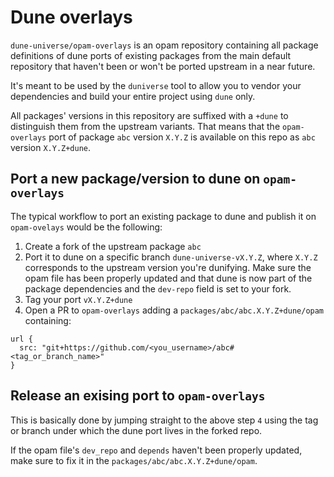 # Dune overlays

`dune-universe/opam-overlays` is an opam repository containing all package definitions of dune ports of
existing packages from the main default repository that haven't been or won't be ported upstream in
a near future.

It's meant to be used by the `duniverse` tool to allow you to vendor your dependencies and build
your entire project using `dune` only.

All packages' versions in this repository are suffixed with a `+dune` to distinguish them from
the upstream variants. That means that the `opam-overlays` port of package `abc` version `X.Y.Z` is
available on this repo as `abc` version `X.Y.Z+dune`.

## Port a new package/version to dune on `opam-overlays`

The typical workflow to port an existing package to dune and publish it on `opam-ovelays` would be the following:

1. Create a fork of the upstream package `abc`
2. Port it to dune on a specific branch `dune-universe-vX.Y.Z`, where `X.Y.Z` corresponds to the upstream
   version you're dunifying. Make sure the opam file has been properly updated and that dune is now part of the package
   dependencies and the `dev-repo` field is set to your fork.
3. Tag your port `vX.Y.Z+dune`
4. Open a PR to `opam-overlays` adding a `packages/abc/abc.X.Y.Z+dune/opam` containing:
```
url {
  src: "git+https://github.com/<you_username>/abc#<tag_or_branch_name>"
}
```

## Release an exising port to `opam-overlays`

This is basically done by jumping straight to the above step `4` using the tag or branch under which the dune port
lives in the forked repo.

If the opam file's `dev_repo` and `depends` haven't been properly updated, make sure to fix it in the
`packages/abc/abc.X.Y.Z+dune/opam`.
